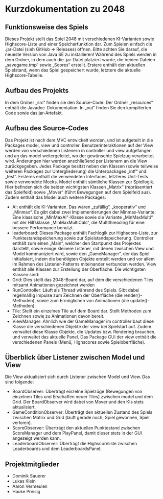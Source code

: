 # Kurzdokumentation zu 2048
## Funktionsweise des Spiels
Dieses Projekt stellt das Spiel 2048 mit verschiedenen KI-Varianten sowie Highscore-Liste und einer Speicherfunktion dar.
Zum Spielen einfach die .jar-Datei (sieh GitHub => Releases) öffnen. Bitte achten Sie darauf, die neueste Version von Java SE zu installieren!
Während des Spiels werden in dem Ordner, in dem auch die .jar-Datei platziert wurde, die beiden Dateien „savegame.tmp“ sowie „Scores“ erstellt. Erstere enthält den aktuellen Spielstand, wenn das Spiel gespeichert wurde, letztere die aktuelle Highscore-Tabelle.

## Aufbau des Projekts
In dem Ordner „src“ finden sie den Source-Code. Der Ordner „resources“ enthält die Javadoc-Dokumentation. In „out“ finden Sie den kompilierten Code sowie das jar-Artefakt.

## Aufbau des Source-Codes
Das Projekt ist nach dem MVC entwickelt worden, und ist aufgeteilt in die Packages model, view und controller. Benutzerinteraktionen auf der View werden von verschiedenen Listenern in controller und view aufgefangen und an das model weitergeleitet, wo der gewünschte Spielzug verarbeitet wird. Änderungen hier werden anschließend per Listenern an die View zurückgegeben.
Jedes Package besitzt neben den Klassen (sowie teilweise weiteren Packages zur Untergliederung) die Unterpackages „intf“ und „test“. Ersteres enthält die verwendeten Interfaces, letzteres Unit-Tests sowie verwendete Mocks. 
Model enthält sämtliche Klassen zur Spiellogik. Hier befinden sich die beiden wichtigsten Klassen „Matrix“ (repräsentiert das Spielfeld) sowie „Mover“ (führt Bewegungen auf dem Spielfeld aus). Zudem enthält das Model auch weitere Packages:
-	AI: enthält die KI-Varianten. Das wären „zufällig“, „kooperativ“ und „Minmax“. Es gibt dabei zwei Implementierungen der Minmax-Variante: Eine klassische „MinMaxAI“-Klasse sowie die Variante „MinMaxMulti“ mit der Hilfsklasse „MinMaxMultiCalc“, die Multithreading für eine bessere Performance benutzt.
-	leaderboard: Dieses Package enthält Fachlogik zur Highscore-Liste, zur Punktestandspeicherung sowie zur Spielstandspeicherung.
Controller enthält zum einen „Main“, welcher den Startpunkt des Projektes darstellt, sowie einige kleinere Listener, mit denen zwischen View und Model kommuniziert wird, sowie den „GameManager“, der das Spiel initialisiert, indem die benötigten Objekte erstellt werden und vor allem im Rahmen des Listener-Patterns miteinander verbunden werden.
View enthält alle Klassen zur Erstellung der Oberfläche. Die wichtigsten Klassen sind:
-	Grid: Dies stellt das 2048-Board dar, auf dem die verschiedenen Tiles mitsamt Animationen gezeichnet werden
-	RunController: Läuft als Thread während des Spiels. Gibt dabei regelmäßig Impulse zum Zeichnen der Oberfläche (die render()-Methoden), sowie zum Ermöglichen von Animationen (die update()-Methoden).
-	Tile: Stellt ein einzelnes Tile auf dem Board dar. Stellt Methoden zum Zeichnen sowie zu Animationen davon bereit.
-	ViewManager: Ähnlich wie der GameManager im controller baut diese Klasse die verschiedenen Objekte der view bei Spielstart auf. Zudem verwaltet diese Klasse Objekte, die Updates bzw. Rendering brauchen, und verwaltet das aktuelle Panel.
Das Package GUI der view enthält die verschiedenen Panels (Menü, Highscores sowie Spieloberfläche).

## Überblick über Listener zwischen Model und View
Die View aktualisiert sich durch Listener zwischen Model und View. Das sind folgende:
-	BoardObserver: Überträgt einzelne Spielzüge (Bewegungen von einzelnen Tiles und Erschaffen neuer Tiles) zwischen model und dem Grid. Der BoardObserver wird dabei von Mover und den KIs stets aktualisiert.
-	GameConditionObserver: Überträgt den aktuellen Zustand des Spiels zwischen Matrix und Grid (läuft gerade noch, Spiel gewonnen, Spiel verloren).
-	ScoreObserver: Überträgt den aktuellen Punktestand zwischen ScoreManager und dem PlayPanel, damit dieser stets in der GUI angezeigt werden kann.
-	LeaderboardObserver: Überträgt die Highscoreliste zwischen Leaderboards und dem LeaderboardsPanel.

## Projektmitglieder
-	Dominik Sauerer
-	Lukas Klein
-	Aaron Vermeulen
-	Hauke Preisig
